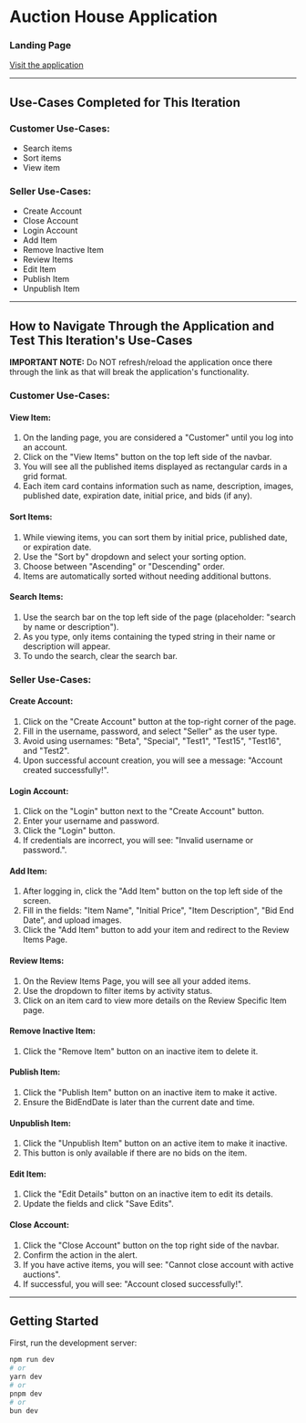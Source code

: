 # Auction House Application

### Landing Page
[Visit the application](http://deployedac.s3-website.us-east-2.amazonaws.com/)

---

## Use-Cases Completed for This Iteration

### Customer Use-Cases:
- Search items
- Sort items
- View item

### Seller Use-Cases:
- Create Account
- Close Account
- Login Account
- Add Item
- Remove Inactive Item
- Review Items
- Edit Item
- Publish Item
- Unpublish Item

---

## How to Navigate Through the Application and Test This Iteration's Use-Cases

**IMPORTANT NOTE:** Do NOT refresh/reload the application once there through the link as that will break the application's functionality.

### Customer Use-Cases:

#### View Item:
1. On the landing page, you are considered a "Customer" until you log into an account.
2. Click on the "View Items" button on the top left side of the navbar.
3. You will see all the published items displayed as rectangular cards in a grid format.
4. Each item card contains information such as name, description, images, published date, expiration date, initial price, and bids (if any).

#### Sort Items:
1. While viewing items, you can sort them by initial price, published date, or expiration date.
2. Use the "Sort by" dropdown and select your sorting option.
3. Choose between "Ascending" or "Descending" order.
4. Items are automatically sorted without needing additional buttons.

#### Search Items:
1. Use the search bar on the top left side of the page (placeholder: "search by name or description").
2. As you type, only items containing the typed string in their name or description will appear.
3. To undo the search, clear the search bar.

### Seller Use-Cases:

#### Create Account:
1. Click on the "Create Account" button at the top-right corner of the page.
2. Fill in the username, password, and select "Seller" as the user type.
3. Avoid using usernames: "Beta", "Special", "Test1", "Test15", "Test16", and "Test2".
4. Upon successful account creation, you will see a message: "Account created successfully!".

#### Login Account:
1. Click on the "Login" button next to the "Create Account" button.
2. Enter your username and password.
3. Click the "Login" button.
4. If credentials are incorrect, you will see: "Invalid username or password.".

#### Add Item:
1. After logging in, click the "Add Item" button on the top left side of the screen.
2. Fill in the fields: "Item Name", "Initial Price", "Item Description", "Bid End Date", and upload images.
3. Click the "Add Item" button to add your item and redirect to the Review Items Page.

#### Review Items:
1. On the Review Items Page, you will see all your added items.
2. Use the dropdown to filter items by activity status.
3. Click on an item card to view more details on the Review Specific Item page.

#### Remove Inactive Item:
1. Click the "Remove Item" button on an inactive item to delete it.

#### Publish Item:
1. Click the "Publish Item" button on an inactive item to make it active.
2. Ensure the BidEndDate is later than the current date and time.

#### Unpublish Item:
1. Click the "Unpublish Item" button on an active item to make it inactive.
2. This button is only available if there are no bids on the item.

#### Edit Item:
1. Click the "Edit Details" button on an inactive item to edit its details.
2. Update the fields and click "Save Edits".

#### Close Account:
1. Click the "Close Account" button on the top right side of the navbar.
2. Confirm the action in the alert.
3. If you have active items, you will see: "Cannot close account with active auctions".
4. If successful, you will see: "Account closed successfully!".

---

## Getting Started

First, run the development server:

```bash
npm run dev
# or
yarn dev
# or
pnpm dev
# or
bun dev